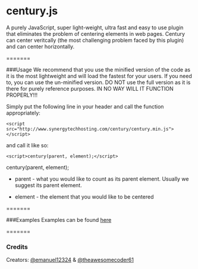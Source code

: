 century.js
=======

A purely JavaScript, super light-weight, ultra fast and easy to use plugin that eliminates the problem of centering elements in web pages. Century can center veritcally (the most challenging problem faced by this plugin) and can center horizontally.

=======

###Usage
We recommend that you use the minified version of the code as it is the most lightweight and will load the fastest for your users. If you need to, you can use the un-minified version. DO NOT use the full version as it is there for purely reference purposes. IN NO WAY WILL IT FUNCTION PROPERLY!!!

Simply put the following line in your header and call the function appropriately:

`<script src="http://www.synergytechhosting.com/century/century.min.js"></script>`

and call it like so:

`<script>century(parent, element);</script>`

century(parent, element);

- parent - what you would like to count as its parent element. Usually we suggest its parent element.

- element - the element that you would like to be centered

=======

###Examples
Examples can be found [here](http://www.synergytechhosting.com/century/example.html)

=======

### Credits
Creators: [@emanuel12324](http://www.github.com/emanuel12324) & [@theawesomecoder61](http://www.github.com/theawesomecoder61)
